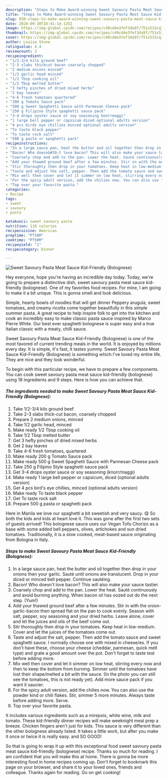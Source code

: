 ```yaml
---
description: "Steps to Make Award-winning Sweet Savoury Pasta Meat Sauce Kid-Friendly (Bolognese)"
title: "Steps to Make Award-winning Sweet Savoury Pasta Meat Sauce Kid-Friendly (Bolognese)"
slug: 930-steps-to-make-award-winning-sweet-savoury-pasta-meat-sauce-kid-friendly-bolognese
date: 2020-09-30T16:41:14.135Z
image: https://img-global.cpcdn.com/recipes/c49cd4e3fef3da9f/751x532cq70/sweet-savoury-pasta-meat-sauce-kid-friendly-bolognese-recipe-main-photo.jpg
thumbnail: https://img-global.cpcdn.com/recipes/c49cd4e3fef3da9f/751x532cq70/sweet-savoury-pasta-meat-sauce-kid-friendly-bolognese-recipe-main-photo.jpg
cover: https://img-global.cpcdn.com/recipes/c49cd4e3fef3da9f/751x532cq70/sweet-savoury-pasta-meat-sauce-kid-friendly-bolognese-recipe-main-photo.jpg
author: Louisa Stone
ratingvalue: 4.4
reviewcount: 3
recipeingredient:
- "1/2-3/4 kilo ground beef"
- "2-3 slabs thickcut bacon coarsely chopped"
- "2 medium onions minced"
- "1/2 garlic head minced"
- "1/2 Tbsp cooking oil"
- "1/2 Tbsp melted butter"
- "3 hefty pinches of dried mixed herbs"
- "2 bay leaves"
- "4-6 fresh tomatoes quartered"
- "200 g Tomato Sauce pack"
- "500 g Sweet Spaghetti Sauce with Parmesan Cheese pack"
- "250 g Filipino Style spaghetti sauce pack"
- "3-4 drops oyster sauce or soy seasoning knorrmaggi"
- "1 large bell pepper or capsicum diced optional adults version"
- "4 pcs birds eye chillies minced optional adults version"
- "To taste black pepper"
- "To taste rock salt"
- "500 g pasta or spaghetti pack"
recipeinstructions:
- "In a large sauce pan, heat the butter and oil together then drop in your onions then your garlic. Sauté until onions are translucent. Drop in your diced or minced bell pepper. Continue sautéing."
- "Bacon! Who doesn&#39;t love bacon? This will also make your sauce tastier."
- "Coarsely chop and add to the pan. Lower the heat. Sauté continuously and avoid burning anything. When bacon oil has oozed out do the next step. (Yum!)"
- "Add your thawed ground beef after a few minutes. Stir in with the onion-garlic-bacon then spread flat on the pan to cook evenly. Season with salt, pepper, soy seasoning and your dried herbs. Leave alone, cover and let the juices and oils of the beef come out."
- "Stir thoroughly then drop in your tomatoes. Keep heat in low-medium. Cover and let the juices of the tomatoes come out."
- "Taste and adjust the salt, pepper. Then add the tomato sauce and sweet spaghetti sauce. I normally choose one with mixed in cheese/es. If you don&#39;t have these, choose your cheese (cheddar, parmesan, quick melt type) and grate a good amount over the pot. Don&#39;t forget to taste test before adding more."
- "Mix well then cover and let it simmer on low heat, stirring every now and then to keep the bottom from burning. Simmer until the tomatoes have lost their shape/melted a bit with the sauce. (In the photo you can still see the tomatoes, this is not ready yet). Add more sauce pack if you want it saucier."
- "For the spicy adult version, add the chilies now. You can also use the powder kind or chili flakes. Stir, simmer 5 more minutes. Always taste before adding more. Serve."
- "Top over your favorite pasta."
categories:
- Recipe
tags:
- sweet
- savoury
- pasta

katakunci: sweet savoury pasta 
nutrition: 118 calories
recipecuisine: American
preptime: "PT16M"
cooktime: "PT50M"
recipeyield: "1"
recipecategory: Dinner

---
```



![Sweet Savoury Pasta Meat Sauce Kid-Friendly (Bolognese)](https://img-global.cpcdn.com/recipes/c49cd4e3fef3da9f/751x532cq70/sweet-savoury-pasta-meat-sauce-kid-friendly-bolognese-recipe-main-photo.jpg)

Hey everyone, hope you're having an incredible day today. Today, we're going to prepare a distinctive dish, sweet savoury pasta meat sauce kid-friendly (bolognese). One of my favorites food recipes. For mine, I am going to make it a bit unique. This is gonna smell and look delicious.

Simple, hearty bowls of noodles that will get dinner Peppery arugula, sweet tomatoes, and creamy ricotta come together beautifully in this simple summer pasta. A great recipe to help inspire folk to get into the kitchen and cook an incredibly easy to make classic pasta sauce inspired by Marco Pierre White. Our best ever spaghetti bolognese is super easy and a true Italian classic with a meaty, chilli sauce.

Sweet Savoury Pasta Meat Sauce Kid-Friendly (Bolognese) is one of the most favored of current trending meals in the world. It is enjoyed by millions every day. It is simple, it's fast, it tastes yummy. Sweet Savoury Pasta Meat Sauce Kid-Friendly (Bolognese) is something which I've loved my entire life. They are nice and they look wonderful.


To begin with this particular recipe, we have to prepare a few components. You can cook sweet savoury pasta meat sauce kid-friendly (bolognese) using 18 ingredients and 9 steps. Here is how you can achieve that.

<!--inarticleads1-->

##### The ingredients needed to make Sweet Savoury Pasta Meat Sauce Kid-Friendly (Bolognese):

1. Take 1/2-3/4 kilo ground beef
1. Take 2-3 slabs thick-cut bacon, coarsely chopped
1. Prepare 2 medium onions, minced
1. Take 1/2 garlic head, minced
1. Make ready 1/2 Tbsp cooking oil
1. Take 1/2 Tbsp melted butter
1. Get 3 hefty pinches of dried mixed herbs
1. Get 2 bay leaves
1. Take 4-6 fresh tomatoes, quartered
1. Make ready 200 g Tomato Sauce pack
1. Make ready 500 g Sweet Spaghetti Sauce with Parmesan Cheese pack
1. Take 250 g Filipino Style spaghetti sauce pack
1. Get 3-4 drops oyster sauce or soy seasoning (knorr/maggi)
1. Make ready 1 large bell pepper or capsicum, diced (optional adults version)
1. Get 4 pcs bird&#39;s eye chillies, minced (optional adults version)
1. Make ready To taste black pepper
1. Get To taste rock salt
1. Prepare 500 g pasta or spaghetti pack


Here in Manila we love our spaghetti a bit sweetish and very saucy. 😋 So both the kids and kids at heart love it. This was gone after the first two sets of guests arrived! This bolognese sauce uses our Vegan Tofu Chorizo as a base with some added bell peppers, olives, artichokes and sun dried tomatoes. Traditionally, it is a slow cooked, meat-based sauce originating from Bologna in Italy. 

<!--inarticleads2-->

##### Steps to make Sweet Savoury Pasta Meat Sauce Kid-Friendly (Bolognese):

1. In a large sauce pan, heat the butter and oil together then drop in your onions then your garlic. Sauté until onions are translucent. Drop in your diced or minced bell pepper. Continue sautéing.
1. Bacon! Who doesn&#39;t love bacon? This will also make your sauce tastier.
1. Coarsely chop and add to the pan. Lower the heat. Sauté continuously and avoid burning anything. When bacon oil has oozed out do the next step. (Yum!)
1. Add your thawed ground beef after a few minutes. Stir in with the onion-garlic-bacon then spread flat on the pan to cook evenly. Season with salt, pepper, soy seasoning and your dried herbs. Leave alone, cover and let the juices and oils of the beef come out.
1. Stir thoroughly then drop in your tomatoes. Keep heat in low-medium. Cover and let the juices of the tomatoes come out.
1. Taste and adjust the salt, pepper. Then add the tomato sauce and sweet spaghetti sauce. I normally choose one with mixed in cheese/es. If you don&#39;t have these, choose your cheese (cheddar, parmesan, quick melt type) and grate a good amount over the pot. Don&#39;t forget to taste test before adding more.
1. Mix well then cover and let it simmer on low heat, stirring every now and then to keep the bottom from burning. Simmer until the tomatoes have lost their shape/melted a bit with the sauce. (In the photo you can still see the tomatoes, this is not ready yet). Add more sauce pack if you want it saucier.
1. For the spicy adult version, add the chilies now. You can also use the powder kind or chili flakes. Stir, simmer 5 more minutes. Always taste before adding more. Serve.
1. Top over your favorite pasta.


It includes various ingredients such as a mirepoix, white wine, milk and tomato. These kid-friendly dinner recipes will make weeknight meal prep a breeze. Chicken fingers aren&#39;t just for kids. This sauce is very different than the other bolognese already listed. It takes a little work, but after you make it once or twice it is really easy. and SO GOOD! 

So that is going to wrap it up with this exceptional food sweet savoury pasta meat sauce kid-friendly (bolognese) recipe. Thanks so much for reading. I am confident that you will make this at home. There is gonna be more interesting food in home recipes coming up. Don't forget to bookmark this page on your browser, and share it to your loved ones, friends and colleague. Thanks again for reading. Go on get cooking!
